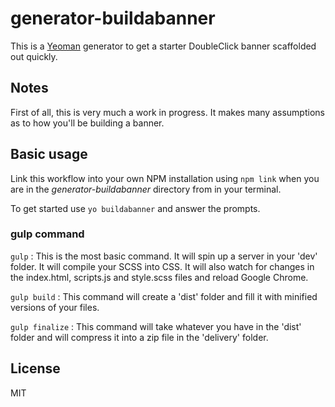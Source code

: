 # generator-buildabanner 

This is a [Yeoman](http://yeoman.io) generator to get a starter DoubleClick banner scaffolded out quickly.

## Notes

First of all, this is very much a work in progress. It makes many assumptions as to how you'll be building a banner.

## Basic usage

Link this workflow into your own NPM installation using `npm link` when you are in the *generator-buildabanner* directory from in your terminal.

To get started use `yo buildabanner` and answer the prompts.

### gulp command

`gulp` : This is the most basic command. It will spin up a server in your 'dev' folder. It will compile your SCSS into CSS. It will also watch for changes in the index.html, scripts.js and style.scss files and reload Google Chrome.

`gulp build` : This command will create a 'dist' folder and fill it with minified versions of your files.

`gulp finalize` : This command will take whatever you have in the 'dist' folder and will compress it into a zip file in the 'delivery' folder. 

## License

MIT
